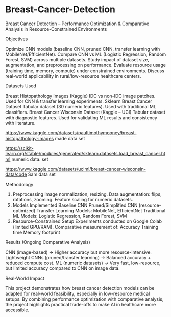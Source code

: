 # Breast-Cancer-Detection
Breast Cancer Detection – Performance Optimization &amp; Comparative Analysis in Resource-Constrained Environments


Objectives

Optimize CNN models (baseline CNN, pruned CNN, transfer learning with MobileNet/EfficientNet).
Compare CNN vs ML (Logistic Regression, Random Forest, SVM) across multiple datasets.
Study impact of dataset size, augmentation, and preprocessing on performance.
Evaluate resource usage (training time, memory, compute) under constrained environments.
Discuss real-world applicability in rural/low-resource healthcare centers.

Datasets Used

Breast Histopathology Images (Kaggle)
IDC vs non-IDC image patches.
Used for CNN & transfer learning experiments.
Sklearn Breast Cancer Dataset
Tabular dataset (30 numeric features).
Used with traditional ML classifiers.
Breast Cancer Wisconsin Dataset (Kaggle – UCI)
Tabular dataset with diagnostic features.
Used for validating ML results and consistency with literature.

https://www.kaggle.com/datasets/paultimothymooney/breast-histopathology-images
made data set

https://scikit-learn.org/stable/modules/generated/sklearn.datasets.load_breast_cancer.html
numeric data. set

https://www.kaggle.com/datasets/uciml/breast-cancer-wisconsin-data/code
Sam data set



Methodology

1. Preprocessing
Image normalization, resizing.
Data augmentation: flips, rotations, zooming.
Feature scaling for numeric datasets.
2. Models Implemented
Baseline CNN
Pruned/Simplified CNN (resource-optimized)
Transfer Learning Models: MobileNet, EfficientNet
Traditional ML Models: Logistic Regression, Random Forest, SVM
3. Resource-Constrained Setup
Experiments conducted on Google Colab (limited GPU/RAM).
Comparative measurement of:
Accuracy
Training time
Memory footprint


Results (Ongoing Comparative Analysis)

CNN (image-based) → Higher accuracy but more resource-intensive.
Lightweight CNNs (pruned/transfer learning) → Balanced accuracy + reduced compute cost.
ML (numeric datasets) → Very fast, low-resource, but limited accuracy compared to CNN on image data.


Real-World Impact

This project demonstrates how breast cancer detection models can be adapted for real-world feasibility, especially in low-resource medical setups. By combining performance optimization with comparative analysis, the project highlights practical trade-offs to make AI in healthcare more accessible.
